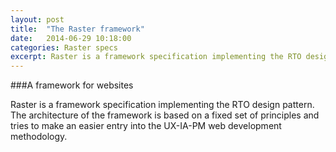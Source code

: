 ```yaml
---
layout: post
title:  "The Raster framework"
date:   2014-06-29 10:18:00
categories: Raster specs
excerpt: Raster is a framework specification implementing the RTO design pattern.
---
```


###A framework for websites

Raster is a framework specification implementing the RTO design pattern. The architecture of the framework is based on a fixed set of principles and tries to make an easier entry into the UX-IA-PM web development methodology.
